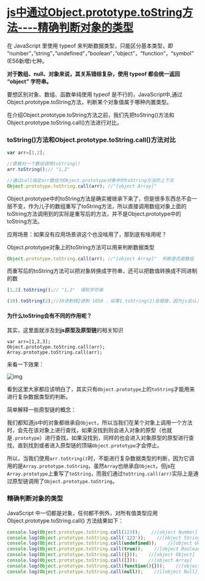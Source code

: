 # [js中通过Object.prototype.toString方法----精确判断对象的类型](https://www.cnblogs.com/bq-med/p/8796836.html)

在 JavaScript 里使用 typeof 来判断数据类型，只能区分基本类型，即 “number”，”string”，”undefined”，”boolean”，”object”，“function”，“symbol” (ES6新增)七种。

**对于数组、null、对象来说，其关系错综复杂，使用 typeof 都会统一返回 “object” 字符串。**

要想区别对象、数组、函数单纯使用 typeof 是不行的，JavaScript中,通过Object.prototype.toString方法，判断某个对象值属于哪种内置类型。

在介绍Object.prototype.toString方法之前，我们先把toString()方法和Object.prototype.toString.call()方法进行对比。

### toString()方法和Object.prototype.toString.call()方法对比

```js
var arr=[1,2];

//直接对一个数组调用toString()
arr.toString();// "1,2"

//通过call指定arr数组为Object.prototype对象中的toString方法的上下文
Object.prototype.toString.call(arr); //"[object Array]"
```

Object.prototype中的toString方法是确实被继承下来了，但是很多东西总不会一层不变，作为儿子的数组重写了toString方法，所以直接调用数组对象上面的toString方法调用到的实际是重写后的方法，并不是Object.prototype中的toString方法。

应用场景：如果没有应用场景讲这个也没啥用了，那到底有啥用呢？

Object.prototype对象上的toString方法可以用来判断数据类型

```js
Object.prototype.toString.call(arr); //"[object Array]"  判断是否是数组
```

而重写后的toString方法可以把对象转换成字符串，还可以把数值转换成不同进制的数

```js
[1,2].toString();// "1,2"  得到字符串

(10).toString(2);//10进制转2进制 1010 ，如果1.toString(2)会报错，因为js会认为.是数字的小数点而不是调用符号
```

#### 为什么toString会有不同的作用呢？

其实，这里面就涉及到**js原型及原型链**的相关知识

```
var arr=[1,2,3];
Object.prototype.toString.call(arr);
Array.prototype.toString.call(arr);
```

来看一下效果：

![img](https://images2018.cnblogs.com/blog/624465/201804/624465-20180411165840492-1237868102.png)

看到这里大家都应该明白了，其实只有`Object.prototype`上的`toString`才能用来进行复杂数据类型的判断。

简单解释一些原型链的概念：

我们都知道js中的对象都继承自`Object`，所以当我们在某个对象上调用一个方法时，会先在该对象上进行查找，如果没找到则会进入对象的原型（也就是`.prototype`）进行查找，如果没找到，同样的也会进入对象原型的原型进行查找，直到找到或者进入原型链的顶端`Object.prototype`才会停止。

所以，当我们使用`arr.toString()`时，不能进行复杂数据类型的判断，因为它调用的是`Array.prototype.toString`，虽然`Array`也继承自`Object`，但js在`Array.prototype`上重写了`toString`，而我们通过`toString.call(arr)`实际上是通过原型链调用了`Object.prototype.toString`。

 

### 精确判断对象的类型

JavaScript 中一切都是对象，任何都不例外，对所有值类型应用 Object.prototype.toString.call() 方法结果如下：

```js
console.log(Object.prototype.toString.call(123));    //[object Number]
console.log(Object.prototype.toString.call('123'));    //[object String]
console.log(Object.prototype.toString.call(undefined));    //[object Undefined]
console.log(Object.prototype.toString.call(true));    //[object Boolean]
console.log(Object.prototype.toString.call({}));    //[object Object]
console.log(Object.prototype.toString.call([]));    //[object Array]
console.log(Object.prototype.toString.call(function(){}));    //[object Function]
console.log(Object.prototype.toString.call(null));    //[[object Null]]
```
